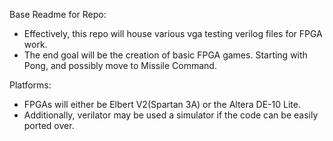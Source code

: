 Base Readme for Repo:
 - Effectively, this repo will house various vga testing verilog files for FPGA work.
 - The end goal will be the creation of basic FPGA games. Starting with Pong, and possibly move to Missile Command.



Platforms:
 - FPGAs will either be Elbert V2(Spartan 3A) or the Altera DE-10 Lite.
 - Additionally, verilator may be used a simulator if the code can be easily ported over.

